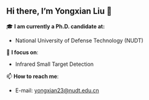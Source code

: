 ## Hi there, I’m Yongxian Liu 👋

🎓 **I am currently a Ph.D. candidate at:**
- National University of Defense Technology (NUDT)

🔭 **I focus on**: 
- Infrared Small Target Detection


📫 **How to reach me**:
- E-mail: yongxian23@nudt.edu.cn
